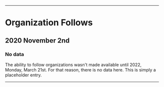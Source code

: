 
***

# Organization Follows

## 2020 November 2nd

### No data

The ability to follow organizations wasn't made available until 2022, Monday, March 21st. For that reason, there is no data here. This is simply a placeholder entry.

***
